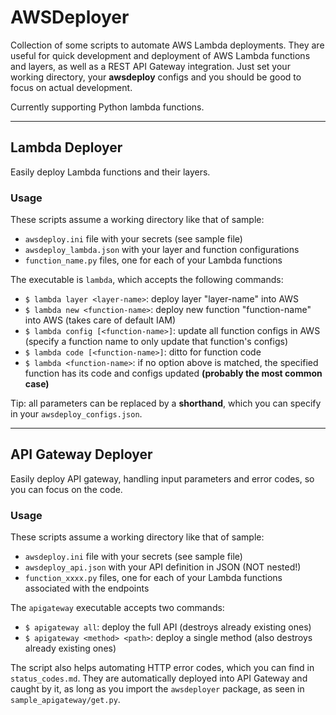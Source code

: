 # AWSDeployer

Collection of some scripts to automate AWS Lambda deployments. They are useful for quick development and deployment of AWS Lambda functions and layers, as well as a REST API Gateway integration. Just set your working directory, your __awsdeploy__ configs and you should be good to focus on actual development.

Currently supporting Python lambda functions.

---

## Lambda Deployer
Easily deploy Lambda functions and their layers.

### Usage
These scripts assume a working directory like that of sample: 
* `awsdeploy.ini` file with your secrets (see sample file)
* `awsdeploy_lambda.json` with your layer and function configurations
* `function_name.py` files, one for each of your Lambda functions

The executable is `lambda`, which accepts the following commands:
* `$ lambda layer <layer-name>`: deploy layer "layer-name" into AWS
* `$ lambda new <function-name>`: deploy new function "function-name" into AWS (takes care of default IAM)
* `$ lambda config [<function-name>]`: update all function configs in AWS (specify a function name to only update that function's configs)
* `$ lambda code [<function-name>]`: ditto for function code
* `$ lambda <function-name>`: if no option above is matched, the specified function has its code and configs updated **(probably the most common case)**

Tip: all <function-name> parameters can be replaced by a __shorthand__, which you can specify in your `awsdeploy_configs.json`.

---

## API Gateway Deployer
Easily deploy API gateway, handling input parameters and error codes, so you can focus on the code.

### Usage
These scripts assume a working directory like that of sample: 
* `awsdeploy.ini` file with your secrets (see sample file)
* `awsdeploy_api.json` with your API definition in JSON (NOT nested!)
* `function_xxxx.py` files, one for each of your Lambda functions associated with the endpoints

The `apigateway` executable accepts two commands:
* `$ apigateway all`: deploy the full API (destroys already existing ones)
* `$ apigateway <method> <path>`: deploy a single method (also destroys already existing ones)

The script also helps automating HTTP error codes, which you can find in `status_codes.md`. They are automatically deployed into API Gateway and caught by it, as long as you import the `awsdeployer` package, as seen in `sample_apigateway/get.py`.
